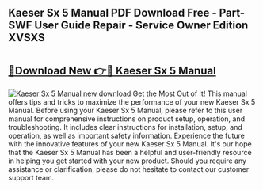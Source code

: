 ## Kaeser Sx 5 Manual PDF Download Free - Part-SWF User Guide Repair - Service Owner Edition XVSXS

# <h2><a href="http://bc48990.oget.top/?id=Kaeser+Sx+5+Manual">🔗Download New 👉🔴 Kaeser Sx 5 Manual</a></h2>

[![Kaeser Sx 5 Manual new download](https://i.imgur.com/5g1atiW.png)](http://bc48990.oget.top/?id=Kaeser+Sx+5+Manual)
Get the Most Out of It! This manual offers tips and tricks to maximize the performance of your new Kaeser Sx 5 Manual. Before using your Kaeser Sx 5 Manual, please refer to this user manual for comprehensive instructions on product setup, operation, and troubleshooting. It includes clear instructions for installation, setup, and operation, as well as important safety information. Experience the future with the innovative features of your new Kaeser Sx 5 Manual. It's our hope that the Kaeser Sx 5 Manual has been a helpful and user-friendly resource in helping you get started with your new product. Should you require any assistance or clarification, please do not hesitate to contact our customer support team.
